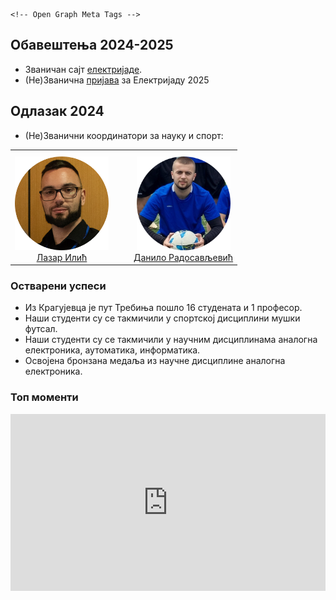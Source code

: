 <head>
  <meta charset="utf-8">
  <meta http-equiv="X-UA-Compatible" content="IE=edge">
  <meta name="viewport" content="width=device-width, initial-scale=1.0">
  <title>Електријада КГ</title>
  <link rel="apple-touch-icon" sizes="180x180" href="https://raw.githubusercontent.com/eirkg/elektrijada/refs/heads/main/.slike/apple-touch-icon.png">
  <link rel="icon" type="image/png" sizes="32x32" href="https://raw.githubusercontent.com/eirkg/elektrijada/refs/heads/main/.slike/favicon-32x32.png">
  <link rel="icon" type="image/png" sizes="16x16" href="https://raw.githubusercontent.com/eirkg/elektrijada/refs/heads/main/.slike/favicon-16x16.png">
  <link rel="manifest" href="https://raw.githubusercontent.com/eirkg/elektrijada/refs/heads/main/.slike/site.webmanifest">

    <!-- Open Graph Meta Tags -->
  <meta property="og:title" content="Електријада КГ">
  <meta property="og:image" content="https://raw.githubusercontent.com/eirkg/elektrijada/refs/heads/main/.slike/android-chrome-512x512.png">
  <meta property="og:type" content="website">
  <meta property="og:site_name" content="Електријада КГ">

    
  <!-- Add favicon link -->
  <link rel="icon" href="{{ site.favicon | default: '/.slike/favicon.ico' }}" type="image/x-icon">

  <!-- Slick CSS -->
  <link rel="stylesheet" type="text/css" href="https://cdn.jsdelivr.net/npm/slick-carousel@1.8.1/slick/slick.css"/>
  <link rel="stylesheet" type="text/css" href="https://cdn.jsdelivr.net/npm/slick-carousel@1.8.1/slick/slick-theme.css"/>

  <!-- Slick JS -->
  <!-- Slick JS -->
  <script src="https://code.jquery.com/jquery-3.6.0.min.js"></script>
  <script src="https://cdn.jsdelivr.net/npm/slick-carousel@1.8.1/slick/slick.min.js"></script>
  <script type="text/javascript" src="https://cdn.jsdelivr.net/npm/slick-carousel@1.8.1/slick/slick.min.js"></script>


</head>

## Обавештења 2024-2025

* Званичан сајт [електријаде](https://www.elektrijada.net/).
* (Не)Званична [пријава](https://forms.gle/5nuUU3JREufNnwBa7) за Електријаду 2025

<!-- Данило тест комит -->

## Одлазак 2024

* (Не)Званични координатори за науку и спорт:

<table style="width: 400px; text-align: center; border: none;">
  <tr>
    <td style="padding-right:20px;padding-top:10px">
      <img src="https://raw.githubusercontent.com/eirkg/elektrijada/refs/heads/main/.slike/koordinator_nauka.png" width="150" />
      <br />
      <a href="https://mail.google.com/mail/?view=cm&fs=1&tf=1&to=lazar@uni.kg.ac.rs">Лазар Илић</a>
    </td>
    <td style="padding-left:20px;padding-top: 10px;">
      <img src="https://raw.githubusercontent.com/eirkg/elektrijada/refs/heads/main/.slike/koordinator_sport.png" width="150" />
      <br />
      <a href="https://mail.google.com/mail/?view=cm&fs=1&tf=1&to=radosavljevicdanilo333@gmail.com">Данило Радосављевић</a>
    </td>
  </tr>
</table>




### Остварени успеси

 * Из Крагујевца је пут Требиња пошло 16 студената и 1 професор.
 * Наши студенти су се такмичили у спортској дисциплини мушки футсал.
 * Наши студенти су се такмичили у научним дисциплинама аналогна електроника, аутоматика, информатика.
 * Освојена бронзана медаља из научне дисциплине аналогна електроника.


### Топ моменти


<div style="position: relative; padding-bottom: 56.25%; height: 0; overflow: hidden; max-width: 100%; background: #000;">
  <iframe 
      src="https://www.youtube.com/embed/6bFPemZ9j1c" 
      title="Elektrijada Official Aftermovie 2024" 
      frameborder="0" 
      style="position: absolute; top: 0; left: 0; width: 100%; height: 100%;" 
      allow="accelerometer; autoplay; clipboard-write; encrypted-media; gyroscope; picture-in-picture; web-share" 
      referrerpolicy="strict-origin-when-cross-origin" 
      allowfullscreen>
  </iframe>
</div>

<div class="slider-container">
  <div id="gallery" class="slider"></div>
</div>

<!-- Fullscreen Overlay Modal -->
<div id="fullscreenModal" style="display: none; position: fixed; top: 0; left: 0; width: 100%; height: 100%; background-color: rgba(0, 0, 0, 0.8); z-index: 1000;">
  <span id="closeModal" style="color: white; font-size: 30px; position: absolute; top: 20px; right: 20px; cursor: pointer; z-index: 2000;">&times;</span>
  <img id="fullscreenImage" src="" alt="" style="width: 100%; height: auto; margin: 0; display: block; position: absolute; top: 50%; left: 50%; transform: translate(-50%, -50%); z-index: 1000;">
</div>

<script>
  const folderId = '1_rQYqr1xVrXL_D_ZgkSiEhKMn1MdrPRu';
  const API_KEY = '{{API_KEY}}';

  // Open the image in fullscreen overlay
  function openFullscreenImage(imageSrc) {
    const modal = document.getElementById('fullscreenModal');
    const fullscreenImage = document.getElementById('fullscreenImage');
    modal.style.display = 'block';
    fullscreenImage.src = imageSrc;
  }

  // Close the fullscreen overlay
  document.getElementById('closeModal').onclick = function () {
    document.getElementById('fullscreenModal').style.display = 'none';
  };

  fetch(`https://www.googleapis.com/drive/v3/files?q='${folderId}'+in+parents&key=${API_KEY}&fields=files(id,name,mimeType)`)
    .then(response => response.json())
    .then(data => {
      const gallery = document.getElementById('gallery');

      data.files.forEach(file => {
        const mimeType = file.mimeType;
        let element;

        if (mimeType.startsWith('video/')) {
          element = document.createElement('iframe');
          element.src = `https://drive.google.com/file/d/${file.id}/preview`;
          element.allow = "autoplay; encrypted-media";
          element.style = "width: 100%; height: auto;";
          element.allowFullscreen = true;
        } else if (mimeType.startsWith('image/')) {
          element = document.createElement('img');
          element.src = `https://lh3.googleusercontent.com/d/${file.id}`;
          element.alt = file.name;
          element.style = "cursor: pointer; object-fit: cover; max-width: 100%; height: auto;";

          // Add click event for fullscreen
          element.onclick = function () {
            openFullscreenImage(element.src);
          };
        }

        if (element) {
          const slide = document.createElement('div');
          slide.style = "flex: 0 0 auto; padding: 10px;"; // Maintain proper slide structure for slider
          slide.appendChild(element);
          gallery.appendChild(slide);
        }
      });

      // Initialize Slick Slider
      $('.slider').slick({
        adaptiveHeight: true,
        infinite: true,
        speed: 500,
        slidesToShow: 1,
        slidesToScroll: 1,
        autoplay: true,
        autoplaySpeed: 3000,
      });
    })
    .catch(error => console.error('Error fetching files:', error));
</script>

<style>
  /* General gallery styles */
  #gallery img {
    cursor: pointer;
    object-fit: cover;
    max-width: 100%;
    height: auto;
  }

  /* Fullscreen Modal */
  #fullscreenModal img {
    object-fit: contain;
  }

    .slider-container {
      width: 100%;
      margin: 20px auto;
    }
    .slick-slide {
      text-align: center;
    }
    .slick-slide img, .slick-slide iframe {
      max-width: 100%;
      height: auto;
      margin: 0 auto;
    }
</style>

<!-- Include Slick Slider CSS & JS -->
<link rel="stylesheet" type="text/css" href="https://cdn.jsdelivr.net/npm/slick-carousel/slick/slick.css" />
<link rel="stylesheet" type="text/css" href="https://cdn.jsdelivr.net/npm/slick-carousel/slick/slick-theme.css" />
<script type="text/javascript" src="https://cdn.jsdelivr.net/npm/jquery/dist/jquery.min.js"></script>
<script type="text/javascript" src="https://cdn.jsdelivr.net/npm/slick-carousel/slick/slick.min.js"></script>
